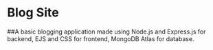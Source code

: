 # Blog Site
##A basic blogging application made using Node.js and Express.js for backend, EJS and CSS for frontend, MongoDB Atlas for database.
